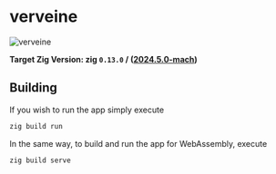 # verveine
![verveine](https://cdn.tahitiheritage.pf/wp-content/uploads/2015/01/verveine-bleue-tahiti.jpg)

**Target Zig Version: zig `0.13.0` / ([2024.5.0-mach](https://machengine.org/about/nominated-zig/))**

## Building
If you wish to run the app simply execute
```sh
zig build run
```

In the same way, to build and run the app for WebAssembly, execute
```sh
zig build serve
```
